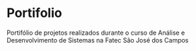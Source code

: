 # Portifolio
Portifólio de projetos realizados durante o curso de Análise e Desenvolvimento de Sistemas na Fatec São José dos Campos
